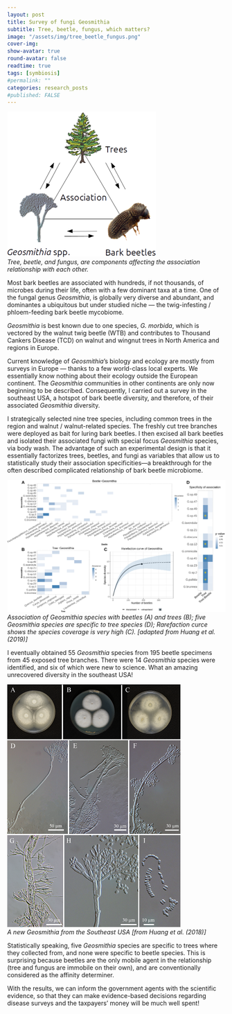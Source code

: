 ```yaml
---
layout: post
title: Survey of fungi Geosmithia 
subtitle: Tree, beetle, fungus, which matters?
image: "/assets/img/tree_beetle_fungus.png"
cover-img:
show-avatar: true
round-avatar: false
readtime: true
tags: [symbiosis]
#permalink: ""
categories: research_posts
#published: FALSE
---
```

![](/assets/img/tree_beetle_fungus.png)<br>
*Tree, beetle, and fungus, are components affecting the association relationship with each other.*<br>

Most bark beetles are associated with hundreds, if not thousands, of microbes during their life, often with a few dominant taxa at a time. One of the fungal genus *Geosmithia*, is globally very diverse and abundant, and dominantes a ubiquitous but under studied niche — the twig-infesting / phloem-feeding bark beetle mycobiome. <br>

*Geosmithia* is best known due to one species, *G. morbida*, which is vectored by the walnut twig beetle (WTB) and contributes to Thousand Cankers Disease (TCD) on walnut and wingnut trees in North America and regions in Europe.<br>

Current knowledge of *Geosmithia*’s biology and ecology are mostly from surveys in Europe — thanks to a few world-class local experts. We essentially know nothing about their ecology outside the European continent. The *Geosmithia* communities in other continents are only now beginning to be described. Consequently, I carried out a survey in the southeast USA, a hotspot of bark beetle diversity, and therefore, of their associated *Geosmithia* diversity.<br>

I strategically selected nine tree species, including common trees in the region and walnut / walnut-related species. The freshly cut tree branches were deployed as bait for luring bark beetles. I then excised all bark beetles and isolated their associated fungi with special focus *Geosmithia* species, via body wash. The advantage of such an experimental design is that it essentially factorizes trees, beetles, and fungi as variables that allow us to statistically study their association specificities—a breakthrough for the often described complicated relationship of bark beetle microbiome.<br>

![](/assets/img/tbf_result.png)<br>
*Association of Geosmithia species with beetles (A) and trees (B); five Geosmithia species are specific to tree species (D); Rarefaction curce shows the species coverage is very high (C). [adapted from Huang et al. (2019)]* <br>

I eventually obtained 55 *Geosmithia* species from 195 beetle specimens from 45 exposed tree branches. There were 14 *Geosmithia* species were identified, and six of which were new to science. What an amazing unrecovered diversity in the southeast USA!<br>

![](/assets/img/Geosmithia_brunnea.png)<br>
*A new Geosmithia from the Southeast USA [from Huang et al. (2018)]*<br>

Statistically speaking, five *Geosmithia* species are specific to trees where they collected from, and none were specific to beetle species. This is surprising because beetles are the only mobile agent in the relationship (tree and fungus are immobile on their own), and are conventionally considered as the affinity determiner.<br>

With the results, we can inform the government agents with the scientific evidence, so that they can make evidence-based decisions regarding disease surveys and the taxpayers’ money will be much well spent!<br>


